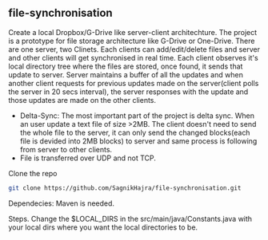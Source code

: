 ## file-synchronisation
Create a local Dropbox/G-Drive like server-client architechture. The project is a prototype for file storage architecture like G-Drive or One-Drive. There are one server, two Clinets. Each clients can add/edit/delete files and server and other clients will get synchronised in real time. Each client observes it's local directory tree where the files are stored, once found, it sends that update to server. Server maintains a buffer of all the updates and when another client requests for previous updates made on the server(client polls the server in 20 secs interval), the server responses with the update and those updates are made on the other clients.
* Delta-Sync: The most important part of the project is delta sync. When an user update a text file of size >2MB. The client doesn't need to send the whole file to the server, it can only send the changed blocks(each file is devided into 2MB blocks) to server and same process is following from server to other clients.
* File is transferred over UDP and not TCP.

Clone the repo
   ```sh
   git clone https://github.com/SagnikHajra/file-synchronisation.git
   ```

Dependecies: Maven is needed.

Steps. Change the $LOCAL_DIRS in the  src/main/java/Constants.java with your local dirs where you want the local directories to be.
